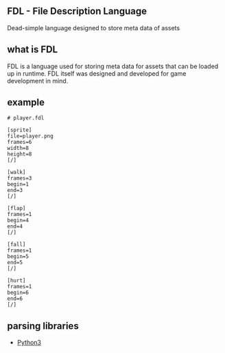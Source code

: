 ## FDL - File Description Language
Dead-simple language designed to store meta data of assets

## what is FDL
FDL is a language used for storing meta data for assets that can be loaded up in runtime. FDL itself was designed and developed for game development in mind.

## example
```
# player.fdl

[sprite]
file=player.png
frames=6
width=8
height=8
[/]

[walk]
frames=3
begin=1
end=3
[/]

[flap]
frames=1
begin=4
end=4
[/]

[fall]
frames=1
begin=5
end=5
[/]

[hurt]
frames=1
begin=6
end=6
[/]
```

## parsing libraries
* [Python3](https://github.com/razziefox/fdl-py)
